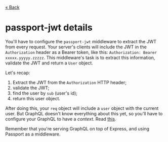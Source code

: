 [« Back](index.md)

# passport-jwt details

You'll have to configure the `passport-jwt` middleware to extract the JWT from every request. Your server's clients will include the JWT in the `Authorization` header as a Bearer token, like this: `Authorization: Bearer xxxxx.yyyyy.zzzzz`. This middleware's task is to extract this information, validate the JWT and return a `User` object.

Let's recap:

1. Extract the JWT from the `Authorization` HTTP header;
2. validate the JWT;
3. find the user by `sub` (user's id);
4. return this user object.

After doing this, your `req` object will include a `user` object with the current user. But GraphQL doesn't know everything about this yet, so you'll have to configure your GraphQL to have a _context_. Read [this](https://www.apollographql.com/docs/apollo-server/features/authentication).

Remember that you're serving GraphQL on top of Express, and using Passport as a middleware.
